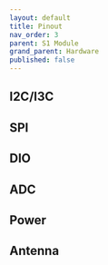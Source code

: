 ```yaml
---
layout: default
title: Pinout
nav_order: 3
parent: S1 Module
grand_parent: Hardware
published: false
---
```


## I2C/I3C

## SPI

## DIO

## ADC

## Power

## Antenna